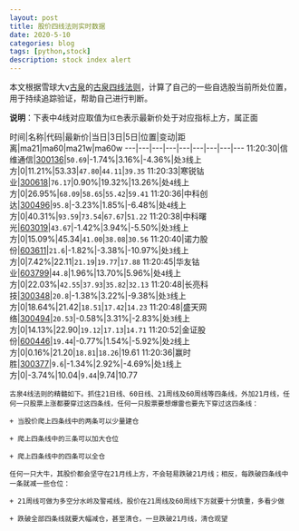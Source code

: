 ```yaml
---
layout: post
title: 股价四线法则实时数据
date: 2020-5-10
categories: blog
tags: [python,stock]
description: stock index alert
---
```



本文根据雪球大v[古泉](https://xueqiu.com/u/7148646888)的[古泉四线法则](https://xueqiu.com/7148646888/130498192)，计算了自己的一些自选股当前所处位置，用于持续追踪验证，帮助自己进行判断。

**说明**：下表中4线对应取值为`红色`表示最新价处于对应指标上方，属正面

时间|名称|代码|最新价|当日|3日|5日|位置|变动|距离|ma21|ma60|ma21w|ma60w
---|---|---|---|---|---|---|---|---
11:20:30|信维通信|[300136](https://xueqiu.com/S/SZ300136)|`50.69`|-1.74%|3.16%|-4.36%|处`3`线上方|0|11.21%|53.33|`47.80`|`44.11`|`39.35`
11:20:33|寒锐钴业|[300618](https://xueqiu.com/S/SZ300618)|`76.17`|0.90%|19.32%|13.26%|处`4`线上方|0|26.95%|`68.09`|`58.65`|`55.42`|`59.41`
11:20:36|中科创达|[300496](https://xueqiu.com/S/SZ300496)|`95.8`|-3.23%|1.85%|-6.48%|处`4`线上方|0|40.31%|`93.59`|`73.54`|`67.67`|`51.22`
11:20:38|中科曙光|[603019](https://xueqiu.com/S/SH603019)|`43.67`|-1.42%|3.94%|-5.50%|处`3`线上方|0|15.09%|45.34|`41.00`|`38.08`|`30.56`
11:20:40|诺力股份|[603611](https://xueqiu.com/S/SH603611)|`21.6`|-1.82%|-3.38%|-10.97%|处`3`线上方|0|7.42%|22.11|`21.19`|`19.77`|`17.88`
11:20:45|华友钴业|[603799](https://xueqiu.com/S/SH603799)|`44.8`|1.96%|13.70%|5.96%|处`4`线上方|0|22.03%|`42.55`|`37.93`|`35.82`|`32.13`
11:20:48|长亮科技|[300348](https://xueqiu.com/S/SZ300348)|`20.8`|-1.38%|3.22%|-9.38%|处`3`线上方|0|18.64%|21.42|`18.51`|`17.42`|`14.23`
11:20:48|盛天网络|[300494](https://xueqiu.com/S/SZ300494)|`20.53`|-0.58%|3.31%|-2.83%|处`3`线上方|0|14.13%|22.90|`19.12`|`17.13`|`14.71`
11:20:52|金证股份|[600446](https://xueqiu.com/S/SH600446)|`19.44`|-0.77%|1.54%|-5.92%|处`2`线上方|0|0.16%|21.20|`18.81`|`18.26`|19.61
11:20:36|赢时胜|[300377](https://xueqiu.com/S/SZ300377)|`9.6`|-1.34%|2.92%|-4.69%|处`1`线上方|0|-3.74%|10.04|`9.44`|9.74|10.77

```
古泉4线法则的精髓如下。抓住21日线、60日线、21周线及60周线等四条线，外加21月线，任何一只股票上涨都要穿过这四条线，任何一只股票要想爆雷也要先下穿过这四条线：

+ 当股价爬上四条线中的两条可以少量建仓

+ 爬上四条线中的三条可以加大仓位

+ 爬上四条线中的四条可以全仓

任何一只大牛，其股价都会坚守在21月线上方，不会轻易跌破21月线；相反，每跌破四条线中一条就减一些仓位：

+ 21周线可做为多空分水岭及警戒线，股价在21周线及60周线下方就要十分慎重，多看少做

+ 跌破全部四条线就要大幅减仓，甚至清仓，一旦跌破21月线，清仓观望
```